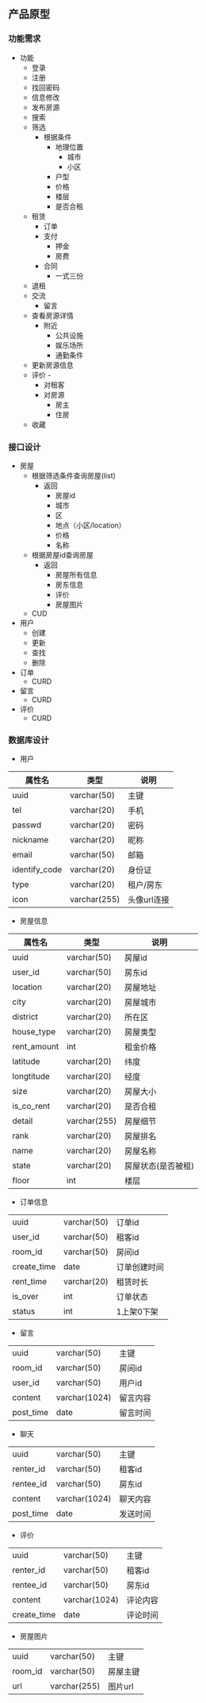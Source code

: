 ## 产品原型
### 功能需求
- 功能
    - 登录 
    - 注册 
    - 找回密码 
    - 信息修改 
    - 发布房源 
    - 搜索 
    - 筛选
        - 根据条件
            - 地理位置
                - 城市
                - 小区
            - 户型
            - 价格
            - 楼层
            - 是否合租
    - 租赁 
        - 订单      
        - 支付
            - 押金
            - 房费
        - 合同
            - 一式三份
    - 退租 
    - 交流 
        - 留言 
    - 查看房源详情
        - 附近
            - 公共设施
            - 娱乐场所
            - 通勤条件
    - 更新房源信息
    - 评价 -
        - 对租客
        - 对房源
            - 房主
            - 住房
    - 收藏

### 接口设计
- 房屋
    - 根据筛选条件查询房屋(list)
        - 返回
            - 房屋id
            - 城市
            - 区
            - 地点（小区/location）
            - 价格
            - 名称
    - 根据房屋id查询房屋
        - 返回
            - 房屋所有信息
            - 房东信息
            - 评价
            - 房屋图片
    - CUD
- 用户
    - 创建
    - 更新
    - 查找
    - 删除
- 订单
    - CURD
- 留言
    - CURD
- 评价
    - CURD

### 数据库设计
- 用户

|属性名|类型|说明|
|--|--|--|
|uuid|varchar(50)|主键|
|tel|varchar(20)|手机|
|passwd|varchar(20)|密码|
|nickname|varchar(20)|昵称|
|email|varchar(50)|邮箱|
|identify_code|varchar(20)|身份证|
|type|varchar(20)|租户/房东|
|icon|varchar(255)|头像url连接|

- 房屋信息

|属性名|类型|说明|
|--|--|--|
|uuid|varchar(50)|房屋id|
|user_id|varchar(50)|房东id|
|location|varchar(20)|房屋地址|
|city|varchar(20)|房屋城市|
|district|varchar(20)|所在区|
|house_type|varchar(20)|房屋类型|
|rent_amount|int|租金价格|
|latitude|varchar(20)|纬度|
|longtitude|varchar(20)|经度|
|size|varchar(20)|房屋大小|
|is_co_rent|varchar(20)|是否合租|
|detail|varchar(255)|房屋细节|
|rank|varchar(20)|房屋排名|
|name|varchar(20)|房屋名称|
|state|varchar(20)|房屋状态(是否被租)|  
|floor|int|楼层|

- 订单信息

||||
|--|--|--|
|uuid|varchar(50)|订单id|
|user_id|varchar(50)|租客id|
|room_id|varchar(50)|房间id|
|create_time|date|订单创建时间|
|rent_time|varchar(20)|租赁时长|  
|is_over|int|订单状态|(0, 'wait for pay'),(1, 'wait for comment'),(2, 'complete')  
|status|int|1上架0下架|  


- 留言

||||
|--|--|--|
|uuid|varchar(50)|主键|
|room_id|varchar(50)|房间id|
|user_id|varchar(50)|用户id|
|content|varchar(1024)|留言内容|
|post_time|date|留言时间|

- 聊天

||||
|--|--|--|
|uuid|varchar(50)|主键|
|renter_id|varchar(50)|租客id|
|rentee_id|varchar(50)|房东id|
|content|varchar(1024)|聊天内容|
|post_time|date|发送时间|

- 评价

||||
|--|--|--|
|uuid|varchar(50)|主键|
|renter_id|varchar(50)|租客id|
|rentee_id|varchar(50)|房东id|
|content|varchar(1024)|评论内容|
|create_time|date|评论时间|

- 房屋图片

||||
|--|--|--|
|uuid|varchar(50)|主键|
|room_id|varchar(50)|房屋主键|
|url|varchar(255)|图片url|